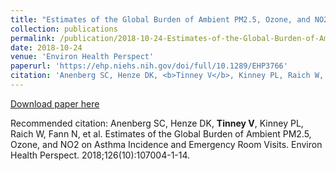 ```yaml
---
title: "Estimates of the Global Burden of Ambient PM2.5, Ozone, and NO2 on Asthma Incidence and Emergency Room Visits"
collection: publications
permalink: /publication/2018-10-24-Estimates-of-the-Global-Burden-of-Ambient-PM2.5,-Ozone,-and-NO2-on-Asthma-Incidence-and-Emergency-Room-Visits
date: 2018-10-24
venue: 'Environ Health Perspect'
paperurl: 'https://ehp.niehs.nih.gov/doi/full/10.1289/EHP3766'
citation: 'Anenberg SC, Henze DK, <b>Tinney V</b>, Kinney PL, Raich W, Fann N, et al. (2018). &quot;Estimates of the Global Burden of Ambient PM2.5, Ozone, and NO2 on Asthma Incidence and Emergency Room Visits.&quot; <i>Environ Health Perspect</i>. 126(10):107004-1-14.'
---
```


[Download paper here](https://ehp.niehs.nih.gov/doi/full/10.1289/EHP3766)

Recommended citation: Anenberg SC, Henze DK, **Tinney V**, Kinney PL, Raich W, Fann N, et al. Estimates of the Global Burden of Ambient PM2.5, Ozone, and NO2 on Asthma Incidence and Emergency Room Visits. Environ Health Perspect. 2018;126(10):107004-1-14. 
